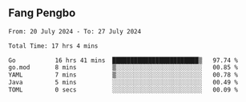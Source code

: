 ## Fang Pengbo

<!--START_SECTION:waka-->

```txt
From: 20 July 2024 - To: 27 July 2024

Total Time: 17 hrs 4 mins

Go           16 hrs 41 mins  ████████████████████████▒   97.74 %
go.mod       8 mins          ▒░░░░░░░░░░░░░░░░░░░░░░░░   00.85 %
YAML         7 mins          ▒░░░░░░░░░░░░░░░░░░░░░░░░   00.78 %
Java         5 mins          ░░░░░░░░░░░░░░░░░░░░░░░░░   00.49 %
TOML         0 secs          ░░░░░░░░░░░░░░░░░░░░░░░░░   00.09 %
```

<!--END_SECTION:waka-->